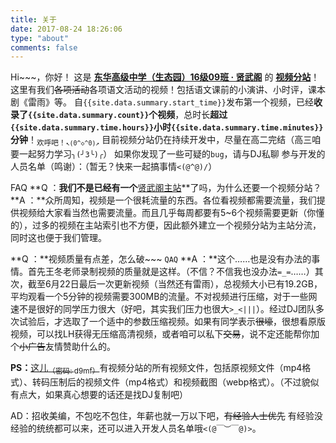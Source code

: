 ```yaml
---
title: 关于
date: 2017-08-24 18:26:06
type: "about"
comments: false
---
```

Hi~~~，你好！
这是  **[东华高级中学（生态园）16级09班 · 贤武阁](http://www.xwg09.pw/)**  的  **[视频分站](/)**！
这里有我们<del>各项活动</del>各项语文活动的视频！包括语文课前的小演讲、小时评，课本剧《雷雨》等。
自`{{site.data.summary.start_time}}`发布第一个视频，已经**收录了`{{site.data.summary.count}}`个视频**，总时长**超过`{{site.data.summary.time.hours}}`小时`{{site.data.summary.time.minutes}}`分钟**！<sub>欢呼吧！` ↖(0^◇^0)↗ `</sub>
目前视频分站仍在持续开发中，尽量在高二完结（高三咱要一起努力学习` ╮(╯3╰)╭ `）
如果你发现了一些可疑的`bug`，请与DJ私聊
参与开发的人员名单（鸣谢）：（暂无？快来一起搞事情`<(@^@)/`）

FAQ
**Q ：**我们不是已经有一个**[贤武阁主站](http://www.xwg09.pw/)**了吗，为什么还要一个视频分站？
**A ：**众所周知，视频是一个很耗流量的东西。各位看视频都需要流量，我们提供视频给大家看当然也需要流量。而且几乎每周都要有5~6个视频需要更新（你懂的），过多的视频在主站索引也不方便，因此额外建立一个视频分站为主站分流，同时这也便于我们管理。

**Q ：**视频质量有点差，怎么破\~\~\~ `QAQ`
**A ：**这个……也是没有办法的事情。首先王冬老师录制视频的质量就是这样。（不信？不信我也没办法`=_=`……）其次，截至6月22日最后一次更新视频（当然还有雷雨），总视频大小已有19.2GB，平均观看一个5分钟的视频需要300MB的流量。不对视频进行压缩，对于一些网速不是很好的同学压力很大（好吧，其实我们压力也很大` >_<||| `）。经过DJ团队多次试验后，才选取了一个适中的参数压缩视频。如果有同学表示~~很壕~~，很想看原版视频，可以找LH获得无压缩高清视频，或者咱可以私下~~交易~~，说不定还能帮你加个~~小广告~~友情赞助什么的。

**PS：**[这儿<sub>（密码: d9mf）</sub>](https://pan.baidu.com)有视频分站的所有视频文件，包括原视频文件（mp4格式）、转码压制后的视频文件（mp4格式）和视频截图（webp格式）。（不过貌似有点大，如果真心想要的话还是找DJ复制吧）</p>

AD：招收美编，不包吃不包住，年薪也就一万以下吧，<del>有经验人士优先</del> 有经验没经验的统统都可以来，还可以进入开发人员名单哦`<(@￣︶￣@)>`。</p>

